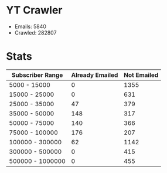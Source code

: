 # YT Crawler
- Emails: 5840
- Crawled: 282807

# Stats
| Subscriber Range  | Already Emailed | Not Emailed |
|-------|-------|-------|
| 5000 - 15000 | 0 | 1355 |
| 15000 - 25000 | 0 | 631 |
| 25000 - 35000 | 47 | 379 |
| 35000 - 50000 | 148 | 317 |
| 50000 - 75000 | 140 | 366 |
| 75000 - 100000 | 176 | 207 |
| 100000 - 300000 | 62 | 1142 |
| 300000 - 500000 | 0 | 415 |
| 500000 - 1000000 | 0 | 455 |
